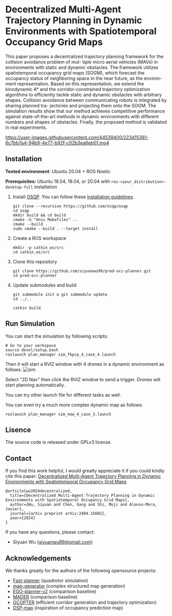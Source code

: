 # Decentralized Multi-Agent Trajectory Planning in Dynamic Environments with Spatiotemporal Occupancy Grid Maps

This paper proposes a decentralized trajectory planning framework for the collision avoidance problem of mul- tiple micro aerial vehicles (MAVs) in environments with static and dynamic obstacles. The framework utilizes spatiotemporal occupancy grid maps (SOGM), which forecast the occupancy status of neighboring space in the near future, as the environ- ment representation. Based on this representation, we extend the kinodynamic A\* and the corridor-constrained trajectory optimization algorithms to efficiently tackle static and dynamic obstacles with arbitrary shapes. Collision avoidance between communicating robots is integrated by sharing planned tra- jectories and projecting them onto the SOGM. The simulation results show that our method achieves competitive performance against state-of-the-art methods in dynamic environments with different numbers and shapes of obstacles. Finally, the proposed method is validated in real experiments.

https://user-images.githubusercontent.com/44539400/223415381-6c7bb7a4-94b9-4e77-b92f-c02b3ea6eb01.mp4

## Installation

**Tested environment**: Ubuntu 20.04 + ROS Noetic

**Prerequisites:** Ubuntu 16.04, 18.04, or 20.04 with `ros-<your_distribution>-desktop-full` installation

1. Install [OSQP](https://github.com/osqp/osqp). You can follow these [installation guidelines](https://osqp.org/docs/get_started/sources.html#build-the-binaries).

   ```shell
   git clone --recursive https://github.com/osqp/osqp
   cd osqp
   mkdir build && cd build
   cmake -G "Unix Makefiles" ..
   cmake --build .
   sudo cmake --build . --target install
   ```

2. Create a ROS workspace

   ```shell
   mkdir -p catkin_ws/src
   cd catkin_ws/src
   ```

3. Clone this repository

   ```shell
   git clone https://github.com/siyuanwu99/pred-occ-planner.git
   cd pred-occ-planner
   ```

4. Update submodules and build

   ```shell
   git submodule init & git submodule update
   cd ../..

   catkin build
   ```

## Run Simulation

You can start the simulation by following scripts:

```shell
# Go to your workspace
source devel/setup.bash
roslaunch plan_manager sim_fkpcp_4_case_4.launch
```

Then it will start a RVIZ window with 4 drones in a dynamic environment as follows:
![sim](./images/sim.gif)

Select "2D Nav" then click the RVIZ window to send a trigger. Drones will start planning automatically.

You can try other launch file for different tasks as well.

You can even try a much more complex dynamic map as follows:

```
roslaunch plan_manager sim_new_4_case_3.launch
```

## Lisence

The source code is released under GPLv3 license.

## Contact

If you find this work helpful, I would greatly appreciate it if you could kindly cite this paper: [Decentralized Multi-Agent Trajectory Planning in Dynamic Environments with Spatiotemporal Occupancy Grid Maps](https://autonomousrobots.nl/assets/files/publications/24-wu-icra.pdf)

```
@article{wu2024decentralized,
  title={Decentralized Multi-Agent Trajectory Planning in Dynamic Environments with Spatiotemporal Occupancy Grid Maps},
  author={Wu, Siyuan and Chen, Gang and Shi, Moji and Alonso-Mora, Javier},
  journal={arXiv preprint arXiv:2404.15602},
  year={2024}
}
```

If you have any questions, please contact:

- Siyuan Wu {[siyuanwu99@gmail.com]()}

## Acknowledgements

We thanks greatly for the authors of the following opensource projects:

- [Fast-planner](https://github.com/HKUST-Aerial-Robotics/Fast-Planner) (quadrotor simulation)
- [map-generator](https://github.com/yuwei-wu/map_generator) (complex structured map generation)
- [EGO-planner-v2](https://github.com/ZJU-FAST-Lab/EGO-Planner-v2) (comparison baseline)
- [MADER](https://github.com/mit-acl/mader) (comparison baseline)
- [GCOPTER](https://github.com/ZJU-FAST-Lab/GCOPTER) (efficient corridor generation and trajectory optimization)
- [DSP-map](https://github.com/g-ch/DSP-map) (inspiration of occupancy prediction map)
